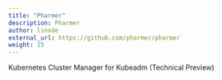 ```yaml
---
title: "Pharmer"
description: Pharmer
author: linode
external_url: https://github.com/pharmer/pharmer
weight: 15
---
```


Kubernetes Cluster Manager for Kubeadm (Technical Preview)
